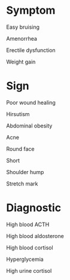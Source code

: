 
# Symptom

Easy bruising

Amenorrhea

Erectile dysfunction

Weight gain

# Sign

Poor wound healing

Hirsutism

Abdominal obesity

Acne

Round face

Short

Shoulder hump

Stretch mark

# Diagnostic

High blood ACTH

High blood aldosterone

High blood cortisol

Hyperglycemia

High urine cortisol
